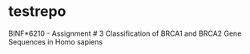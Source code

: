 # testrepo
BINF*6210 - Assignment # 3
Classification of BRCA1 and BRCA2 Gene Sequences in Homo sapiens
